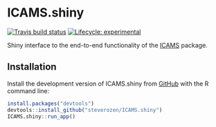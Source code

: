 
<!-- README.md is generated from README.Rmd. Please edit that file -->

# ICAMS.shiny

<!-- badges: start -->

[![Travis build
status](https://travis-ci.com/steverozen/ICAMS.shiny.svg?branch=master)](https://travis-ci.com/steverozen/ICAMS.shiny)
[![Lifecycle:
experimental](https://img.shields.io/badge/lifecycle-experimental-orange.svg)](https://www.tidyverse.org/lifecycle/#experimental)

<!-- badges: end -->

Shiny interface to the end-to-end functionality of the
[ICAMS](https://github.com/steverozen/ICAMS) package.

## Installation

Install the development version of ICAMS.shiny from
[GitHub](https://github.com/) with the R command line:

``` r
install.packages("devtools")
devtools::install_github("steverozen/ICAMS.shiny")
ICAMS.shiny::run_app()
```

